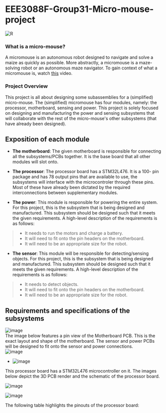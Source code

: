 # EEE3088F-Group31-Micro-mouse-project

![R](https://github.com/LelethuDyokomba/EEE3088F-Group31-Micro-mouse-project/assets/163681208/01f54a60-e836-4ba0-82be-355d683afa89)
### What is a micro-mouse? 
A micromouse is an autonomous robot designed to navigate and solve a maize as quickly as possible. More abstractly, a micromouse is a maze-solving robot or an autonomous maze navigator. To gain context of what a micromouse is, watch [this](https://www.youtube.com/watch?v=ZMQbHMgK2rw) video.

### Project Overview
This project is all about designing some subassemblies for a (simplified) micro-mouse. The (simplified) micromouse has four modules, namely: the processor, motherboard, sensing and power. This project is solely focused on designing and manufacturing the power and sensing subsystems that will collaborate with the rest of the micro-mouse's other subsystems (that have already been designed). 

## Exposition of each module

- **The motherboard**: The given motherboard is responsible for connecting all the 
                       subsystems/PCBs together. It is the base board that all other modules will slot onto.

- **The processor**: The processor board has a STM32L476. It is a 100-
pin package and has 78 output pins that are available to use, the subsystems will interface with the microcontroler through these pins. Most of 
these have already been dictated by the required interconnections 
between supplementary modules.

- **The power**: This module is responsible for powering the entire system. For this project, this is the subsystem that is being designed and manufactured. This subsystem should be designed such that it meets the given requirements. A high-level description of the requirements is as follows:
> - It needs to run the motors and charge a battery.
> - It will need to fit onto the pin headers on the motherboard.
> - It will need to be an appropriate size for the robot.
- **The sensor**: This module will be responsible for detecting/sensing objects. For this project, this is the subsystem that is being designed and manufactured. This subsystem should be designed such that it meets the given requirements. A high-level description of the requirements is as follows:
> - It needs to detect objects.
> - It will need to fit onto the pin headers on the motherboard.
> - It will need to be an appropriate size for the robot.

## Requirements and specifications of the subsystems




![image](https://github.com/LelethuDyokomba/EEE3088F-Group31-Micro-mouse-project/assets/163681208/7afe9fe0-3bef-4b60-aea8-3b8a2bd8c481)<br>
The image below features a pin view of the Motherboard PCB. This is the exact layout and shape of 
the motherboard. The sensor and power PCBs will be designed to fit onto the sensor and power 
connections.<br>
![image](https://github.com/LelethuDyokomba/EEE3088F-Group31-Micro-mouse-project/assets/163681208/c8e6e336-e12f-4789-9774-9814666661b1)

- ![image](https://github.com/LelethuDyokomba/EEE3088F-Group31-Micro-mouse-project/assets/163681208/46b3d521-76cb-4023-8c0c-0a425f7fddc4)

This processor board has a STM32L476 microcontroller on 
it. The images below depict the 3D PCB render and the schematic of the processor board.



![image](https://github.com/LelethuDyokomba/EEE3088F-Group31-Micro-mouse-project/assets/163681208/d1a7982e-c805-49c5-833b-fe3de31666cf)



![image](https://github.com/LelethuDyokomba/EEE3088F-Group31-Micro-mouse-project/assets/163681208/52f1492b-0533-4ee8-ab60-ed8f3f5ea6c3)



The following table highlights the pinouts of the processor board:


